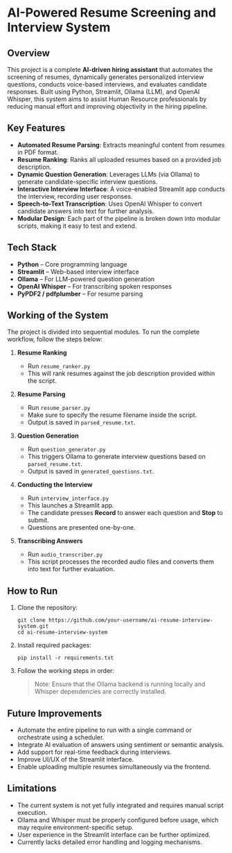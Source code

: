# AI-Powered Resume Screening and Interview System

## Overview

This project is a complete **AI-driven hiring assistant** that automates the screening of resumes, dynamically generates personalized interview questions, conducts voice-based interviews, and evaluates candidate responses. Built using Python, Streamlit, Ollama (LLM), and OpenAI Whisper, this system aims to assist Human Resource professionals by reducing manual effort and improving objectivity in the hiring pipeline.

## Key Features

- **Automated Resume Parsing**: Extracts meaningful content from resumes in PDF format.
- **Resume Ranking**: Ranks all uploaded resumes based on a provided job description.
- **Dynamic Question Generation**: Leverages LLMs (via Ollama) to generate candidate-specific interview questions.
- **Interactive Interview Interface**: A voice-enabled Streamlit app conducts the interview, recording user responses.
- **Speech-to-Text Transcription**: Uses OpenAI Whisper to convert candidate answers into text for further analysis.
- **Modular Design**: Each part of the pipeline is broken down into modular scripts, making it easy to test and extend.

## Tech Stack

- **Python** – Core programming language
- **Streamlit** – Web-based interview interface
- **Ollama** – For LLM-powered question generation
- **OpenAI Whisper** – For transcribing spoken responses
- **PyPDF2 / pdfplumber** – For resume parsing

## Working of the System

The project is divided into sequential modules. To run the complete workflow, follow the steps below:

1. **Resume Ranking**
   - Run `resume_ranker.py`
   - This will rank resumes against the job description provided within the script.

2. **Resume Parsing**
   - Run `resume_parser.py`
   - Make sure to specify the resume filename inside the script.
   - Output is saved in `parsed_resume.txt`.

3. **Question Generation**
   - Run `question_generator.py`
   - This triggers Ollama to generate interview questions based on `parsed_resume.txt`.
   - Output is saved in `generated_questions.txt`.

4. **Conducting the Interview**
   - Run `interview_interface.py`
   - This launches a Streamlit app.
   - The candidate presses **Record** to answer each question and **Stop** to submit.
   - Questions are presented one-by-one.

5. **Transcribing Answers**
   - Run `audio_transcriber.py`
   - This script processes the recorded audio files and converts them into text for further evaluation.

## How to Run

1. Clone the repository:
   ```
   git clone https://github.com/your-username/ai-resume-interview-system.git
   cd ai-resume-interview-system
   ```
2. Install required packages:
    ```
    pip install -r requirements.txt
    ```
3. Follow the working steps in order:
     > Note: Ensure that the Ollama backend is running locally and Whisper dependencies are correctly installed.


## Future Improvements

* Automate the entire pipeline to run with a single command or orchestrate using a scheduler.
* Integrate AI evaluation of answers using sentiment or semantic analysis.
* Add support for real-time feedback during interviews.
* Improve UI/UX of the Streamlit interface.
* Enable uploading multiple resumes simultaneously via the frontend.


## Limitations

* The current system is not yet fully integrated and requires manual script execution.
* Ollama and Whisper must be properly configured before usage, which may require environment-specific setup.
* User experience in the Streamlit interface can be further optimized.
* Currently lacks detailed error handling and logging mechanisms.
